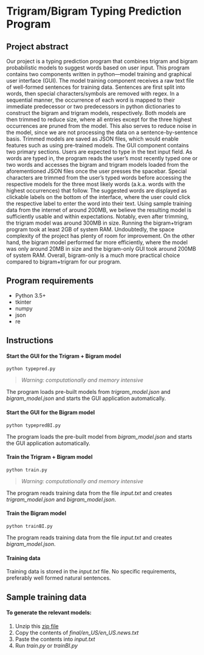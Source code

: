 # Trigram/Bigram Typing Prediction Program
## Project abstract 
Our project is a typing prediction program that combines trigram and bigram probabilistic models to suggest words based on user input. This program contains two components written in python—model training and graphical user interface (GUI). The model training component receives a raw text file of well-formed sentences for training data. Sentences are first split into words, then special characters/symbols are removed with regex. In a sequential manner, the occurrence of each word is mapped to their immediate predecessor or two predecessors in python dictionaries to construct the bigram and trigram models, respectively. Both models are then trimmed to reduce size, where all entries except for the three highest occurrences are pruned from the model. This also serves to reduce noise in the model, since we are not processing the data on a sentence-by-sentence basis. Trimmed models are saved as JSON files, which would enable features such as using pre-trained models. The GUI component contains two primary sections. Users are expected to type in the text input field. As words are typed in, the program reads the user’s most recently typed one or two words and accesses the bigram and trigram models loaded from the aforementioned JSON files once the user presses the spacebar. Special characters are trimmed from the user’s typed words before accessing the respective models for the three most likely words (a.k.a. words with the highest occurrences) that follow. The suggested words are displayed as clickable labels on the bottom of the interface, where the user could click the respective label to enter the word into their text. Using sample training data from the internet of around 200MB, we believe the resulting model is sufficiently usable and within expectations. Notably, even after trimming, the trigram model was around 300MB in size. Running the bigram+trigram program took at least 2GB of system RAM. Undoubtedly, the space complexity of the project has plenty of room for improvement. On the other hand, the bigram model performed far more efficiently, where the model was only around 20MB in size and the bigram-only GUI took around 200MB of system RAM. Overall, bigram-only is a much more practical choice compared to bigram+trigram for our program.

## Program requirements
- Python 3.5+
- tkinter
- numpy
- json
- re
## Instructions
#### Start the GUI for the Trigram + Bigram model 
    python typepred.py
><em>Warning: computationally and memory intensive</em></br>

The program loads pre-built models from <em>trigram_model.json</em> and <em>bigram_model.json</em> and starts the GUI application automatically.
#### Start the GUI for the Bigram model
    python typepredBI.py
The program loads the pre-built model from <em>bigram_model.json</em> and starts the GUI application automatically.
#### Train the Trigram + Bigram model
    python train.py
> <em>Warning: computationally and memory intensive</em></br>

The program reads training data from the file <em>input.txt</em> and creates <em>trigram_model.json</em> and <em>bigram_model.json</em>.
#### Train the Bigram model
    python trainBI.py
The program reads training data from the file <em>input.txt</em> and creates <em>bigram_model.json</em>.
#### Training data
Training data is stored in the <em>input.txt</em> file. No specific requirements, preferably well formed natural sentences. 

## Sample training data
#### To generate the relevant models:
1. Unzip this [zip file](https://d396qusza40orc.cloudfront.net/dsscapstone/dataset/Coursera-SwiftKey.zip)
2. Copy the contents of <em>final/en_US/en_US.news.txt</em>
3. Paste the contents into <em>input.txt</em>
4. Run <em>train.py</em> or <em>trainBI.py</em>
